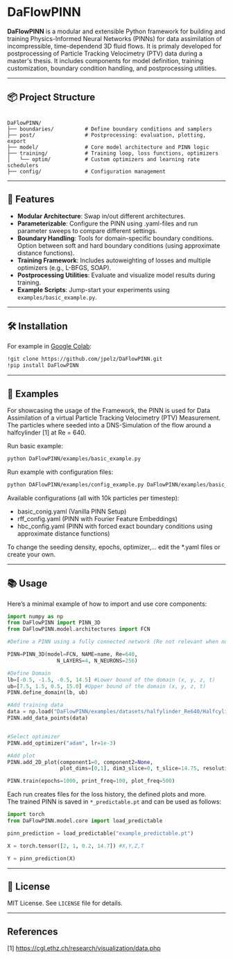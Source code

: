 # DaFlowPINN

**DaFlowPINN** is a modular and extensible Python framework for building and training Physics-Informed Neural Networks (PINNs) for data assimilation of incompressible, time-dependend 3D fluid flows. It is primaly developed for postprocessing of Particle Tracking Velocimetry (PTV) data during a master's thesis. It includes components for model definition, training customization, boundary condition handling, and postprocessing utilities.

---

## 📦 Project Structure

```

DaFlowPINN/
├── boundaries/          # Define boundary conditions and samplers
├── post/                # Postprocessing: evaluation, plotting, export
├── model/               # Core model architecture and PINN logic
├── training/            # Training loop, loss functions, optimizers
│   └── optim/           # Custom optimizers and learning rate schedulers
├── config/              # Configuration management

````

---

## 🚀 Features

- **Modular Architecture**: Swap in/out different architectures.
- **Parameterizable**: Configure the PINN using .yaml-files and run parameter sweeps to compare different settings.
- **Boundary Handling**: Tools for domain-specific boundary conditions. Option between soft and hard boundary conditions (using approximate distance functions).
- **Training Framework**: Includes autoweighting of losses and multiple optimizers (e.g., L-BFGS, SOAP).
- **Postprocessing Utilities**: Evaluate and visualize model results during training.
- **Example Scripts**: Jump-start your experiments using `examples/basic_example.py`.

---

## 🛠 Installation

For example in [Google Colab](http://colab.research.google.com/):

```bash
!git clone https://github.com/jpelz/DaFlowPINN.git
!pip install DaFlowPINN
````

---

## 📂 Examples

For showcasing the usage of the Framework, the PINN is used for Data Assimilation of a virtual Particle Tracking Velocimetry (PTV) Measurement. The particles where seeded into a DNS-Simulation of the flow around a halfcylinder [1] at Re = 640.

Run basic example:

```bash
python DaFlowPINN/examples/basic_example.py
```


Run example with configuration files:

```bash
python DAFlowPINN/examples/config_example.py DaFlowPINN/examples/basic_config.yaml
```

Available configurations (all with 10k particles per timestep):
- basic_conig.yaml (Vanilla PINN Setup)
- rff_config.yaml (PINN with Fourier Feature Embeddings)
- hbc_config.yaml (PINN with forced exact boundary conditions using approximate distance functions)

To change the seeding density, epochs, optimizer,... edit the *.yaml files or create your own.

---

## 📚 Usage

Here’s a minimal example of how to import and use core components:

```python
import numpy as np
from DaFlowPINN import PINN_3D
from DaFlowPINN.model.architectures import FCN

#Define a PINN using a fully connected network (Re not relevant when no physics points)

PINN=PINN_3D(model=FCN, NAME=name, Re=640, 
                N_LAYERS=4, N_NEURONS=256)

#Define Domain
lb=[-0.5, -1.5, -0.5, 14.5] #Lower bound of the domain (x, y, z, t)
ub=[7.5, 1.5, 0.5, 15.0] #Upper bound of the domain (x, y, z, t)
PINN.define_domain(lb, ub)

#Add training data
data = np.load("DaFlowPINN/examples/datasets/halfylinder_Re640/HalfcylinderTracks_p010_t14.5-15.dat", delimiter=" ")
PINN.add_data_points(data)


#Select optimizer
PINN.add_optimizer("adam", lr=1e-3)

#Add plot
PINN.add_2D_plot(component1=0, component2=None,
                 plot_dims=[0,1], dim3_slice=0, t_slice=14.75, resolution=[640, 240])

PINN.train(epochs=1000, print_freq=100, plot_freq=500)
```

Each run creates files for the loss history, the defined plots and more.  
The trained PINN is saved in `*_predictable.pt` and can be used as follows:

```python
import torch
from DaFlowPINN.model.core import load_predictable

pinn_prediction = load_predictable("example_predictable.pt")

X = torch.tensor([2, 1, 0.2, 14.7]) #X,Y,Z,T

Y = pinn_prediction(X)

```

---


## 📄 License

MIT License. See `LICENSE` file for details.

---

## References
[1] https://cgl.ethz.ch/research/visualization/data.php